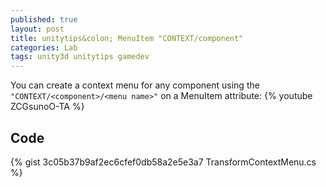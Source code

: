 ```yaml
---
published: true
layout: post
title: unitytips&colon; MenuItem "CONTEXT/component" 
categories: Lab
tags: unity3d unitytips gamedev
---
```

You can create a context menu for any component using the `"CONTEXT/<component>/<menu name>"` on a MenuItem attribute:
{% youtube ZCGsunoO-TA %}

## Code
{% gist 3c05b37b9af2ec6cfef0db58a2e5e3a7 TransformContextMenu.cs %}